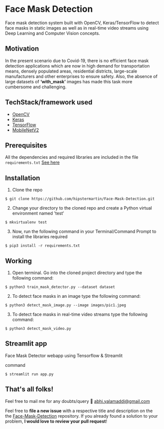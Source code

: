 # Face Mask Detection

Face mask detection system built with OpenCV, Keras/TensorFlow to detect face masks in static images as well as in real-time video streams using Deep Learning and Computer Vision concepts.

## Motivation
In the present scenario due to Covid-19, there is no efficient face mask detection applications which are now in high demand for transportation means, densely populated areas, residential districts, large-scale manufacturers and other enterprises to ensure safety. Also, the absence of large datasets of __‘with_mask’__ images has made this task more cumbersome and challenging. 

## TechStack/framework used

- [OpenCV](https://opencv.org/)
- [Keras](https://keras.io/)
- [TensorFlow](https://www.tensorflow.org/)
- [MobileNetV2](https://arxiv.org/abs/1801.04381)

## Prerequisites

All the dependencies and required libraries are included in the file <code>requirements.txt</code> [See here](https://github.com/chandrikadeb7/Face-Mask-Detection/blob/master/requirements.txt)

## Installation
1. Clone the repo
```
$ git clone https://github.com/hipstermartin/Face-Mask-Detection.git
```

2. Change your directory to the cloned repo and create a Python virtual environment named 'test'
```
$ mkvirtualenv test
```

3. Now, run the following command in your Terminal/Command Prompt to install the libraries required
```
$ pip3 install -r requirements.txt
```

## Working

1. Open terminal. Go into the cloned project directory and type the following command:
```
$ python3 train_mask_detector.py --dataset dataset
```

2. To detect face masks in an image type the following command: 
```
$ python3 detect_mask_image.py --image images/pic1.jpeg
```

3. To detect face masks in real-time video streams type the following command:
```
$ python3 detect_mask_video.py 
```

## Streamlit app

Face Mask Detector webapp using Tensorflow & Streamlit

command
```
$ streamlit run app.py 
```

## That's all folks!
Feel free to mail me for any doubts/query 
:email: abhi.yalamaddi@gmail.com


Feel free to **file a new issue** with a respective title and description on the the [Face-Mask-Detection](https://github.com/hipstermartin/Face-Mask-Detection/issues) repository. If you already found a solution to your problem, **I would love to review your pull request**! 
